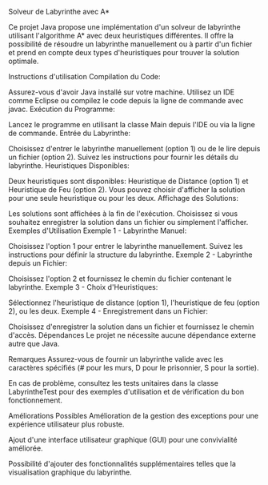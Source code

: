 Solveur de Labyrinthe avec A*

Ce projet Java propose une implémentation d'un solveur de labyrinthe utilisant l'algorithme A* avec deux heuristiques différentes. Il offre la possibilité de résoudre un labyrinthe manuellement ou à partir d'un fichier et prend en compte deux types d'heuristiques pour trouver la solution optimale.

Instructions d'utilisation
Compilation du Code:

Assurez-vous d'avoir Java installé sur votre machine.
Utilisez un IDE comme Eclipse ou compilez le code depuis la ligne de commande avec javac.
Exécution du Programme:

Lancez le programme en utilisant la classe Main depuis l'IDE ou via la ligne de commande.
Entrée du Labyrinthe:

Choisissez d'entrer le labyrinthe manuellement (option 1) ou de le lire depuis un fichier (option 2).
Suivez les instructions pour fournir les détails du labyrinthe.
Heuristiques Disponibles:

Deux heuristiques sont disponibles: Heuristique de Distance (option 1) et Heuristique de Feu (option 2).
Vous pouvez choisir d'afficher la solution pour une seule heuristique ou pour les deux.
Affichage des Solutions:

Les solutions sont affichées à la fin de l'exécution.
Choisissez si vous souhaitez enregistrer la solution dans un fichier ou simplement l'afficher.
Exemples d'Utilisation
Exemple 1 - Labyrinthe Manuel:

Choisissez l'option 1 pour entrer le labyrinthe manuellement.
Suivez les instructions pour définir la structure du labyrinthe.
Exemple 2 - Labyrinthe depuis un Fichier:

Choisissez l'option 2 et fournissez le chemin du fichier contenant le labyrinthe.
Exemple 3 - Choix d'Heuristiques:

Sélectionnez l'heuristique de distance (option 1), l'heuristique de feu (option 2), ou les deux.
Exemple 4 - Enregistrement dans un Fichier:

Choisissez d'enregistrer la solution dans un fichier et fournissez le chemin d'accès.
Dépendances
Le projet ne nécessite aucune dépendance externe autre que Java.

Remarques
Assurez-vous de fournir un labyrinthe valide avec les caractères spécifiés (# pour les murs, D pour le prisonnier, S pour la sortie).

En cas de problème, consultez les tests unitaires dans la classe LabyrintheTest pour des exemples d'utilisation et de vérification du bon fonctionnement.

Améliorations Possibles
Amélioration de la gestion des exceptions pour une expérience utilisateur plus robuste.

Ajout d'une interface utilisateur graphique (GUI) pour une convivialité améliorée.

Possibilité d'ajouter des fonctionnalités supplémentaires telles que la visualisation graphique du labyrinthe.

